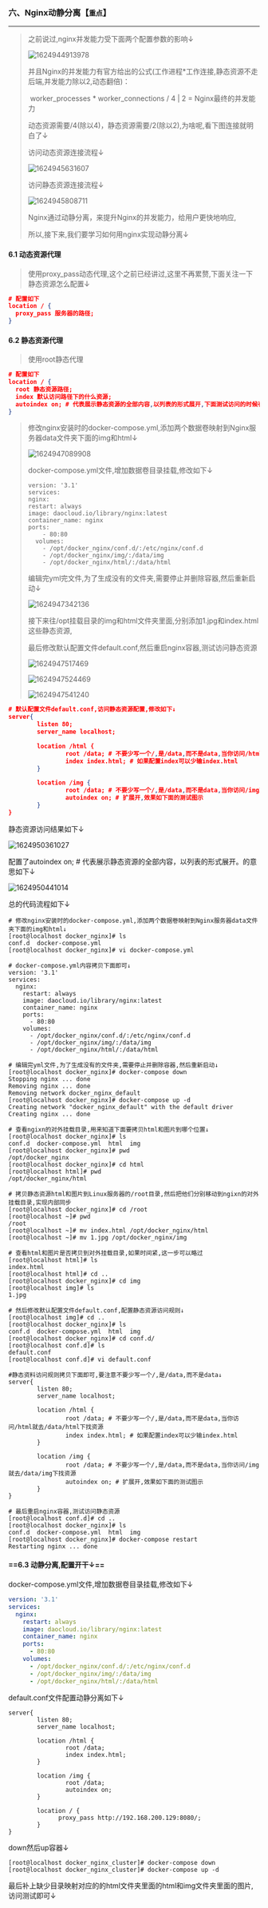 ### 六、Nginx动静分离【`重点`】

---

> 之前说过,nginx并发能力受下面两个配置参数的影响↓
>
> ![1624944913978](assets/1624944913978.png)
>
> 并且Nginx的并发能力有官方给出的公式(工作进程*工作连接,静态资源不走后端,并发能力除以2,动态翻倍)：
>
> ​	worker_processes * worker_connections / 4 | 2 = Nginx最终的并发能力
>
> 动态资源需要/4(除以4)，静态资源需要/2(除以2),为啥呢,看下图连接就明白了↓
>
> 访问动态资源连接流程↓
>
> ![1624945631607](assets/1624945631607.png)
>
> 访问静态资源连接流程↓
>
> ![1624945808711](assets/1624945808711.png)
>
> 
>
> Nginx通过动静分离，来提升Nginx的并发能力，给用户更快地响应,
>
> 所以,接下来,我们要学习如何用nginx实现动静分离↓



#### 6.1 动态资源代理

> 使用proxy_pass动态代理,这个之前已经讲过,这里不再累赘,下面关注一下静态资源怎么配置↓

```json
# 配置如下
location / {
  proxy_pass 服务器的路径;
}
```



#### 6.2 静态资源代理

> 使用root静态代理

```json
# 配置如下
location / {
  root 静态资源路径;
  index 默认访问路径下的什么资源;
  autoindex on; # 代表展示静态资源的全部内容,以列表的形式展开,下面测试访问的时候有说明↓
}
```

>修改nginx安装时的docker-compose.yml,添加两个数据卷映射到Nginx服务器data文件夹下面的img和html↓
>
>![1624947089908](assets/1624947089908.png)
>
>docker-compose.yml文件,增加数据卷目录挂载,修改如下↓
>
>```
>version: '3.1'
>services:
>nginx:
>restart: always
>image: daocloud.io/library/nginx:latest
>container_name: nginx
>ports:
>     - 80:80
>   volumes:
>     - /opt/docker_nginx/conf.d/:/etc/nginx/conf.d
>     - /opt/docker_nginx/img/:/data/img
>     - /opt/docker_nginx/html/:/data/html
>```
>
>
>
>编辑完yml完文件,为了生成没有的文件夹,需要停止并删除容器,然后重新启动↓
>
>![1624947342136](assets/1624947342136.png)
>
>接下来往/opt挂载目录的img和html文件夹里面,分别添加1.jpg和index.html这些静态资源,
>
>最后修改默认配置文件default.conf,然后重启nginx容器,测试访问静态资源
>
>![1624947517469](assets/1624947517469.png)
>
>![1624947524469](assets/1624947524469.png)
>
>![1624947541240](assets/1624947541240.png)

~~~json
# 默认配置文件default.conf,访问静态资源配置,修改如下↓
server{
        listen 80;
        server_name localhost;

        location /html {
                root /data; # 不要少写一个/,是/data,而不是data,当你访问/html就去/data/html下找资源
                index index.html; # 如果配置index可以少输index.html
        }

        location /img {
                root /data; # 不要少写一个/,是/data,而不是data,当你访问/img就去/data/img下找资源
                autoindex on; # 扩展开,效果如下面的测试图示
        }
}
~~~

静态资源访问结果如下↓

![1624950361027](assets/1624950361027.png)



配置了autoindex on; # 代表展示静态资源的全部内容，以列表的形式展开。的意思如下↓

![1624950441014](assets/1624950441014.png)



总的代码流程如下↓

```shell
# 修改nginx安装时的docker-compose.yml,添加两个数据卷映射到Nginx服务器data文件夹下面的img和html↓
[root@localhost docker_nginx]# ls
conf.d  docker-compose.yml
[root@localhost docker_nginx]# vi docker-compose.yml

# docker-compose.yml内容拷贝下面即可↓
version: '3.1'
services:
  nginx:
    restart: always
    image: daocloud.io/library/nginx:latest
    container_name: nginx
    ports:
      - 80:80
    volumes:
      - /opt/docker_nginx/conf.d/:/etc/nginx/conf.d
      - /opt/docker_nginx/img/:/data/img
      - /opt/docker_nginx/html/:/data/html
 
# 编辑完yml文件,为了生成没有的文件夹,需要停止并删除容器,然后重新启动↓
[root@localhost docker_nginx]# docker-compose down
Stopping nginx ... done
Removing nginx ... done
Removing network docker_nginx_default
[root@localhost docker_nginx]# docker-compose up -d
Creating network "docker_nginx_default" with the default driver
Creating nginx ... done

# 查看ngixn的对外挂载目录,用来知道下面要拷贝html和图片到哪个位置↓
[root@localhost docker_nginx]# ls
conf.d  docker-compose.yml  html  img
[root@localhost docker_nginx]# pwd
/opt/docker_nginx
[root@localhost docker_nginx]# cd html
[root@localhost html]# pwd
/opt/docker_nginx/html

# 拷贝静态资源html和图片到Linux服务器的/root目录,然后把他们分别移动到ngixn的对外挂载目录,实现内部同步
[root@localhost docker_nginx]# cd /root
[root@localhost ~]# pwd
/root
[root@localhost ~]# mv index.html /opt/docker_nginx/html
[root@localhost ~]# mv 1.jpg /opt/docker_nginx/img

# 查看html和图片是否拷贝到对外挂载目录,如果时间紧,这一步可以略过
[root@localhost html]# ls
index.html
[root@localhost html]# cd ..
[root@localhost docker_nginx]# cd img
[root@localhost img]# ls
1.jpg

# 然后修改默认配置文件default.conf,配置静态资源访问规则↓
[root@localhost img]# cd ..
[root@localhost docker_nginx]# ls
conf.d  docker-compose.yml  html  img
[root@localhost docker_nginx]# cd conf.d/
[root@localhost conf.d]# ls
default.conf
[root@localhost conf.d]# vi default.conf

#静态资料访问规则拷贝下面即可,要注意不要少写一个/,是/data,而不是data↓
server{
        listen 80;
        server_name localhost;

        location /html {
                root /data; # 不要少写一个/,是/data,而不是data,当你访问/html就去/data/html下找资源
                index index.html; # 如果配置index可以少输index.html
        }

        location /img {
                root /data; # 不要少写一个/,是/data,而不是data,当你访问/img就去/data/img下找资源
                autoindex on; # 扩展开,效果如下面的测试图示
        }
}

# 最后重启nginx容器,测试访问静态资源
[root@localhost conf.d]# cd ..
[root@localhost docker_nginx]# ls
conf.d  docker-compose.yml  html  img
[root@localhost docker_nginx]# docker-compose restart
Restarting nginx ... done
```



#### ==6.3 动静分离,配置开干↓==

docker-compose.yml文件,增加数据卷目录挂载,修改如下↓

```yml
version: '3.1'
services:
  nginx:
    restart: always
    image: daocloud.io/library/nginx:latest
    container_name: nginx
    ports:
      - 80:80
    volumes:
      - /opt/docker_nginx/conf.d/:/etc/nginx/conf.d
      - /opt/docker_nginx/img/:/data/img
      - /opt/docker_nginx/html/:/data/html
```

default.conf文件配置动静分离如下↓

```
server{
        listen 80;
        server_name localhost;

        location /html {
                root /data;
                index index.html;
        }

        location /img {
                root /data;
                autoindex on;
        }
        
        location / {
              proxy_pass http://192.168.200.129:8080/;
        }
}
```

down然后up容器↓

```shell
[root@localhost docker_nginx_cluster]# docker-compose down
[root@localhost docker_nginx_cluster]# docker-compose up -d
```

最后补上缺少目录映射对应的的html文件夹里面的html和img文件夹里面的图片,访问测试即可↓
